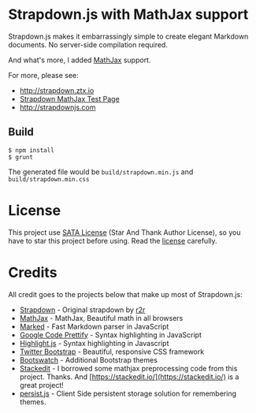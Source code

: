 
# Strapdown.js with MathJax support

Strapdown.js makes it embarrassingly simple to create elegant Markdown documents. No server-side compilation required. 

And what's more, I added [MathJax](http://www.mathjax.org/) support.

For more, please see:

+ http://strapdown.ztx.io
+ [Strapdown MathJax Test Page](http://strapdown.ztx.io/test.html)
+ http://strapdownjs.com

## Build

```
$ npm install
$ grunt
```

The generated file would be `build/strapdown.min.js` and `build/strapdown.min.css`

# License

This project use [SATA License](LICENSE) (Star And Thank Author License), so you have to star this project before using. Read the [license](LICENSE) carefully.

# Credits

All credit goes to the projects below that make up most of Strapdown.js:

+ [Strapdown](http://strapdownjs.com) - Original strapdown by [r2r](http://twitter.com/r2r)
+ [MathJax](http://www.mathjax.org/) - MathJax, Beautiful math in all browsers
+ [Marked](https://github.com/chjj/marked/) - Fast Markdown parser in JavaScript
+ [Google Code Prettify](http://code.google.com/p/google-code-prettify/) - Syntax highlighting in JavaScript
+ [Highlight.js](http://highlightjs.org/) - Syntax highlighting in Javascript
+ [Twitter Bootstrap](http://twitter.github.com/bootstrap/) - Beautiful, responsive CSS framework
+ [Bootswatch](http://bootswatch.com) - Additional Bootstrap themes
+ [Stackedit](https://github.com/benweet/stackedit) - I borrowed some mathjax preprocessing code from this project. Thanks. And [https://stackedit.io/](https://stackedit.io/) is a great project!
+ [persist.js](http://pablotron.org/?cid=1557) - Client Side persistent storage solution for remembering themes.



